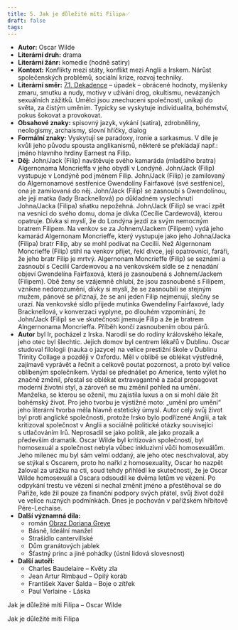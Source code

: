 ```yaml
---
title: 5. Jak je důležité míti Filipa✅
draft: false
tags:
---
```

 * **Autor:** Oscar Wilde
* **Literární druh:** drama
* **Literární žánr:** komedie (hodně satiry)
* **Kontext:** Konflikty mezi státy, konflikt mezi Anglii a Irskem. Nárůst společenských problémů, sociální krize, rozvoj techniky.
* **Literární směr:** [7.1. Dekadence](7.1.%20Dekadence.md) – úpadek – obrácené hodnoty, myšlenky zmaru, smutku a nudy, motivy v užívání drog, okultismu, nevázaných sexuálních zážitků. Umělci jsou znechuceni společností, unikají do světa, za čistým uměním. Typicky se vyskytuje individualita, bohémství, pokus šokovat a provokovat.
* **Obsahové znaky:** spisovný jazyk, vykání (satira), zdrobněliny, neologismy, archaismy, slovní hříčky, dialog
* **Formální znaky:** Vyskytují se paradoxy, ironie a sarkasmus. V díle je kvůli jeho původu spousta anglikanismů, některé se překládají např.: jméno hlavního hrdiny Earnest na Filip.
* **Děj:** John/Jack (Filip) navštěvuje svého kamaráda (mladšího bratra) Algernonama Moncrieffa v jeho obydlí v Londýně. John/Jack (Filip) vystupuje v Londýně pod jménem Filip. John/Jack (Filip) je zamilovaný do Algernonamové sestřenice Gwendolíny Fairfaxové (své sestřenice), ona je zamilovaná do něj. John/Jack (Filip) se zasnoubí s Gwendolínou, ale její matka (lady Bracknellová) po důkladném vyslechnutí Johna/Jacka (Filipa) sňatku nepožehná. John/Jack (Filip) se vrací zpět na vesnici do svého domu, doma je dívka (Cecílie Cardewová), kterou opatruje. Dívka si myslí, že do Londýna jezdí za svým nemocným bratrem Filipem. Na venkov se za Johnem/Jackem (Filipem) vydá jeho kamarád Algernonam Moncrieffe, který vystupuje jako jeho Johna/Jacka (Filipa) bratr Filip, aby se mohl podívat na Cecilii. Než Algernonam Moncrieffe (Filip) stihl na venkov přijet, řekl dívce, její opatrovnici, faráři, že jeho bratr Filip je mrtvý. Algernonam Moncrieffe (Filip) se seznámí a zasnoubí s Cecilií Cardewovou a na venkovském sídle se z nenadání objeví Gwendelína Fairfaxová, která je zasnoubená s Johnem/Jackem (Filipem). Obě ženy se vzájemně chlubí, že jsou zasnoubené s Filipem, vznikne nedorozumění, dívky si myslí, že se zasnoubili se stejným mužem, pánové se přiznají, že se ani jeden Filip nejmenují, slečny se urazí. Na venkovské sídlo přijede mutinka Gwendelíny Fairfaxové, lady Bracknellová, v konverzaci vyplyne, po dlouhém vzpomínání, že John/Jack (Filip) se ve skutečnosti jmenuje Filip a že je bratrem Alngernonama Moncrieffa. Příběh končí zasnoubením obou párů.
* **Autor** byl Ir, pocházel z Irska. Narodil se do rodiny královského lékaře, jeho otec byl šlechtic. Jejich domov byl centrem lékařů v Dublinu. Oscar studoval filologii (nauka o jazyce) na velice prestižní škole v Dublinu Trinity Collage a později v Oxfordu. Měl v oblibě se oblékat výstředně, zajímavě vyprávět a řečnit a celkově poutat pozornost, a proto byl velice oblíbeným společníkem. Vydal se přednášet po Americe, tento výlet ho značně změnil, přestal se oblékat extravagantně a začal propagovat moderní životní styl, a zároveň se mu změnil pohled na umění. Manželka, se kterou se oženil, mu zajistila luxus a on si mohl dále žít bohémský život. Pro jeho tvorbu je výstižné moto: „umění pro umění“ jeho literární tvorba měla hlavně estetický úmysl. Autor celý svůj život byl proti anglické společnosti, protože Irsko bylo podřízené Anglii, a tak kritizoval společnost v Anglii a sociálně politické otázky související s utlačováním Irů. Neprosadil se jako politik, ale jako prozaik a především dramatik. Oscar Wilde byl kritizován společností, byl homosexuál a společnost nebyla vůbec inkluzivní vůči homosexuálům. Jeho milenec mu byl sám velmi oddaný, ale jeho otec neschvaloval, aby se stýkal s Oscarem, proto ho nařkl z homosexuality, Oscar ho nazpět žaloval za urážku na cti, soud tehdy přihlédl ke skutečnosti, že je Oscar Wilde homosexuál a Oscara odsoudil ke dvěma letům ve vězení. Po odpykání trestu ve vězení si nechal změnit jméno a přestěhoval se do Paříže, kde žil pouze za finanční podpory svých přátel, svůj život dožil ve velice nuzných podmínkách. Dnes je pochován v pařížském hřbitově Pére-Lechaise.
* **Další významná díla:** 
	* román [Obraz Doriana Greye](4.%20Obraz%20Doriana%20Greye✅.md)
	* Básně, Ideální manžel
	* Strašidlo cantervillské
	* Dům granátových jablek
	* Šťastný princ a jiné pohádky (ústní lidová slovesnost)
* **Další autoři:** 
	* Charles Baudelaire – Květy zla
	* Jean Artur Rimbaud – Opilý koráb
	* František Xaver Šalda – Boje o zítřek
	* Paul Verlaine - Láska

Jak je důležité míti Filipa – Oscar Wilde

Jak je důležité míti Filipa